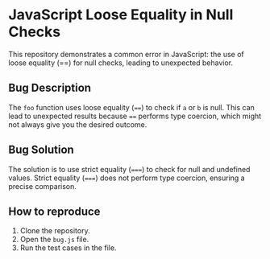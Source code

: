 # JavaScript Loose Equality in Null Checks

This repository demonstrates a common error in JavaScript: the use of loose equality (==) for null checks, leading to unexpected behavior.

## Bug Description
The `foo` function uses loose equality (`==`) to check if `a` or `b` is null. This can lead to unexpected results because `==` performs type coercion, which might not always give you the desired outcome.

## Bug Solution
The solution is to use strict equality (`===`) to check for null and undefined values. Strict equality (`===`) does not perform type coercion, ensuring a precise comparison.

## How to reproduce

1. Clone the repository.
2. Open the `bug.js` file.
3. Run the test cases in the file.